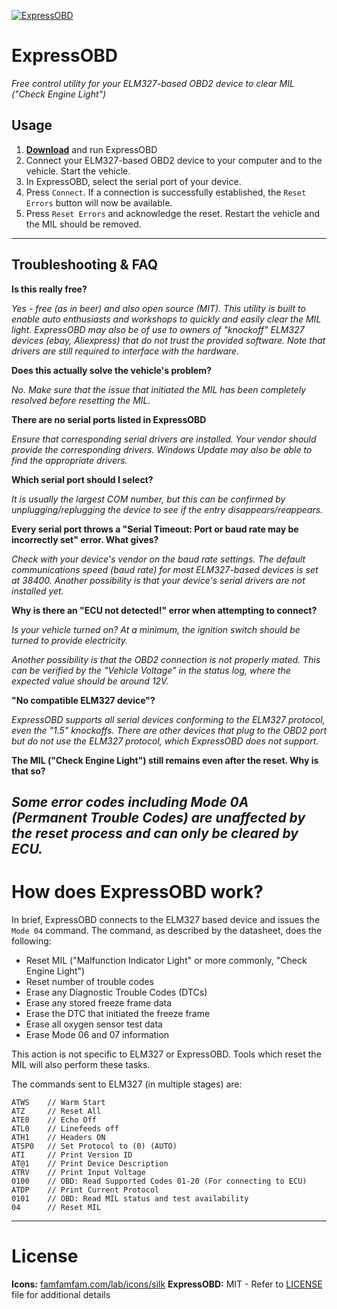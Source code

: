 [![ExpressOBD](https://raw.github.com/jglim/ExpressOBD/master/ExpressOBD.png)](https://raw.github.com/jglim/ExpressOBD/master/ExpressOBD.exe)

# ExpressOBD
_Free control utility for your ELM327-based OBD2 device to clear MIL ("Check Engine Light")_

## Usage

1. [**Download**](https://raw.github.com/jglim/ExpressOBD/master/ExpressOBD.exe) and run ExpressOBD
2. Connect your ELM327-based OBD2 device to your computer and to the vehicle. Start the vehicle.
4. In ExpressOBD, select the serial port of your device. 
5. Press `Connect`. If a connection is successfully established, the `Reset Errors` button will now be available.
6. Press `Reset Errors` and acknowledge the reset. Restart the vehicle and the MIL should be removed.

---

## Troubleshooting & FAQ

**Is this really free?**

_Yes - free (as in beer) and also open source (MIT). This utility is built to enable auto enthusiasts and workshops to quickly and easily clear the MIL light. 
ExpressOBD may also be of use to owners of "knockoff" ELM327 devices _(ebay, Aliexpress)_ that do not trust the provided software. Note that drivers are still required to interface with the hardware._


**Does this actually solve the vehicle's problem?**

_No. Make sure that the issue that initiated the MIL has been completely resolved before resetting the MIL._ 


**There are no serial ports listed in ExpressOBD**

_Ensure that corresponding serial drivers are installed. Your vendor should provide the corresponding drivers. Windows Update may also be able to find the appropriate drivers._


**Which serial port should I select?**

_It is usually the largest COM number, but this can be confirmed by unplugging/replugging the device to see if the entry disappears/reappears._


**Every serial port throws a "Serial Timeout: Port or baud rate may be incorrectly set" error. What gives?**

_Check with your device's vendor on the baud rate settings. The default communications speed (baud rate) for most ELM327-based devices is set at 38400. Another possibility is that your device's serial drivers are not installed yet._


**Why is there an "ECU not detected!" error when attempting to connect?**

_Is your vehicle turned on? At a minimum, the ignition switch should be turned to provide electricity._

_Another possibility is that the OBD2 connection is not properly mated. This can be verified by the "Vehicle Voltage" in the status log, where the expected value should be around 12V._


**"No compatible ELM327 device"?**

_ExpressOBD supports all serial devices conforming to the ELM327 protocol, even the "1.5" knockoffs. There are other devices that plug to the OBD2 port but do not use the ELM327 protocol, which ExpressOBD does not support._


**The MIL ("Check Engine Light") still remains even after the reset. Why is that so?**

_Some error codes including Mode 0A (Permanent Trouble Codes) are unaffected by the reset process and can only be cleared by ECU._
---

# How does ExpressOBD work?

In brief, ExpressOBD connects to the ELM327 based device and issues the `Mode 04` command. The command, as described by the datasheet, does the following:

- Reset MIL ("Malfunction Indicator Light" or more commonly, "Check Engine Light")
- Reset number of trouble codes
- Erase any Diagnostic Trouble Codes (DTCs)
- Erase any stored freeze frame data
- Erase the DTC that initiated the freeze frame
- Erase all oxygen sensor test data
- Erase Mode 06 and 07 information

This action is not specific to ELM327 or ExpressOBD. Tools which reset the MIL will also perform these tasks.

The commands sent to ELM327 (in multiple stages) are:

```
ATWS    // Warm Start
ATZ     // Reset All
ATE0    // Echo Off
ATL0    // Linefeeds off
ATH1    // Headers ON
ATSP0   // Set Protocol to (0) (AUTO)
ATI     // Print Version ID
AT@1    // Print Device Description
ATRV    // Print Input Voltage
0100    // OBD: Read Supported Codes 01-20 (For connecting to ECU)
ATDP    // Print Current Protocol
0101    // OBD: Read MIL status and test availability
04      // Reset MIL
```

---

# License
**Icons:** [famfamfam.com/lab/icons/silk](http://famfamfam.com/lab/icons/silk/)
**ExpressOBD:** MIT - Refer to [LICENSE](https://raw.github.com/jglim/ExpressOBD/master/LICENSE) file for additional details
